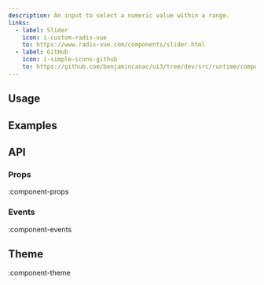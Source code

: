 ```yaml
---
description: An input to select a numeric value within a range.
links:
  - label: Slider
    icon: i-custom-radix-vue
    to: https://www.radix-vue.com/components/slider.html
  - label: GitHub
    icon: i-simple-icons-github
    to: https://github.com/benjamincanac/ui3/tree/dev/src/runtime/components/Range.vue
---
```


## Usage

## Examples

## API

### Props

:component-props

### Events

:component-events

## Theme

:component-theme
